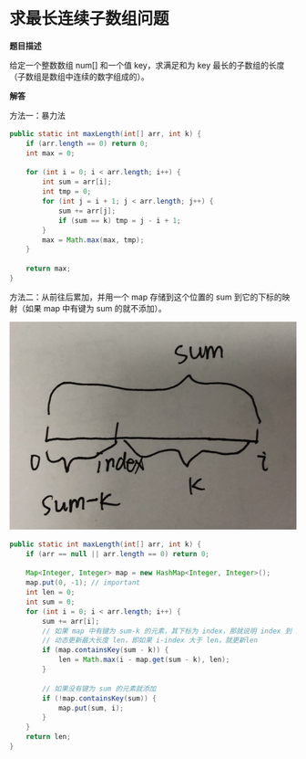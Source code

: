 # 求最长连续子数组问题

**题目描述**

给定一个整数数组 num[] 和一个值 key，求满足和为 key 最长的子数组的长度（子数组是数组中连续的数字组成的）。

**解答**

方法一：暴力法

```java
public static int maxLength(int[] arr, int k) {
    if (arr.length == 0) return 0;
    int max = 0;

    for (int i = 0; i < arr.length; i++) {
        int sum = arr[i];
        int tmp = 0;
        for (int j = i + 1; j < arr.length; j++) {
            sum += arr[j];
            if (sum == k) tmp = j - i + 1;
        }
        max = Math.max(max, tmp);
    }

    return max;
}
```

方法二：从前往后累加，并用一个 map 存储到这个位置的 sum 到它的下标的映射（如果 map 中有键为 sum 的就不添加）。

![](images/20190801170430430_9627.png)

```java
public static int maxLength(int[] arr, int k) {
	if (arr == null || arr.length == 0) return 0;

	Map<Integer, Integer> map = new HashMap<Integer, Integer>();
	map.put(0, -1); // important
	int len = 0;
	int sum = 0;
	for (int i = 0; i < arr.length; i++) {
		sum += arr[i];
		// 如果 map 中有键为 sum-k 的元素，其下标为 index，那就说明 index 到 i 这个范围内的数的和为 k，见上图
		// 动态更新最大长度 len，即如果 i-index 大于 len，就更新len
		if (map.containsKey(sum - k)) {
			len = Math.max(i - map.get(sum - k), len);
		}

        // 如果没有键为 sum 的元素就添加
		if (!map.containsKey(sum)) {
			map.put(sum, i);
		}
	}
	return len;
}
```
